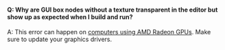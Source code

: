 #### Q: Why are GUI box nodes without a texture transparent in the editor but show up as expected when I build and run?

A: This error can happen on [computers using AMD Radeon GPUs](https://github.com/defold/editor2-issues/issues/2723). Make sure to update your graphics drivers.
